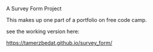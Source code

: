 A  Survey Form Project

This makes up one part of a portfolio on free code camp.

see the working version here:

https://tamerzbedat.github.io/survey_form/
